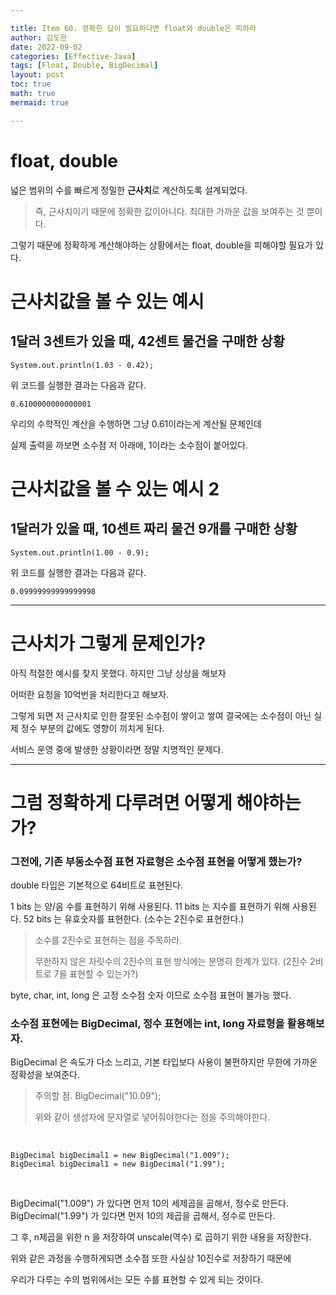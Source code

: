 ```yaml
---

title: Item 60. 정확한 답이 필요하다면 float와 double은 피하라
author: 김도현
date: 2022-09-02
categories: [Effective-Java]
tags: [Float, Double, BigDecimal]
layout: post
toc: true
math: true
mermaid: true

---
```


# float, double

넓은 범위의 수를 빠르게 정밀한 **근사치**로 계산하도록 설계되었다.

> 즉, 근사치이기 때문에 정확한 값이아니다. 최대한 가까운 값을 보여주는 것 뿐이다.

그렇기 때문에 정확하게 계산해야하는 상황에서는 float, double을 피해야할 필요가 있다.

# 근사치값을 볼 수 있는 예시

## 1달러 3센트가 있을 때, 42센트 물건을 구매한 상황

    System.out.println(1.03 - 0.42);

위 코드를 실행한 결과는 다음과 같다.

    0.6100000000000001

우리의 수학적인 계산을 수행하면 그냥 0.61이라는게 계산될 문제인데

실제 출력을 까보면 소수점 저 아래에, 1이라는 소수점이 붙어있다.

# 근사치값을 볼 수 있는 예시 2

## 1달러가 있을 때, 10센트 짜리 물건 9개를 구매한 상황

    System.out.println(1.00 - 0.9);

위 코드를 실행한 결과는 다음과 같다.

    0.09999999999999998

---

# 근사치가 그렇게 문제인가?

아직 적절한 예시를 찾지 못했다. 하지만 그냥 상상을 해보자

어떠한 요청을 10억번을 처리한다고 해보자.

그렇게 되면 저 근사치로 인한 잘못된 소수점이 쌓이고 쌓여 결국에는 소수점이 아닌 실제 정수 부분의 값에도 영향이 끼치게 된다.

서비스 운영 중에 발생한 상황이라면 정말 치명적인 문제다.

---

# 그럼 정확하게 다루려면 어떻게 해야하는가?

### 그전에, 기존 부동소수점 표현 자료형은 소수점 표현을 어떻게 했는가?

double 타입은 기본적으로 64비트로 표현된다.

1 bits 는 양/음 수를 표현하기 위해 사용된다.
11 bits 는 지수를 표현하기 위해 사용된다.
52 bits 는 유효숫자를 표현한다. (소수는 2진수로 표현한다.)

> 소수를 2진수로 표현하는 점을 주목하라.
>
> 무한하지 않은 자릿수의 2진수의 표현 방식에는 분명히 한계가 있다. (2진수 2비트로 7을 표현할 수 있는가?)

byte, char, int, long 은 고정 소수점 숫자 이므로 소수점 표현이 불가능 했다.



### 소수점 표현에는 BigDecimal, 정수 표현에는 int, long 자료형을 활용해보자.

BigDecimal 은 속도가 다소 느리고, 기본 타입보다 사용이 불편하지만 무한에 가까운 정확성을 보여준다.

> 주의할 점. BigDecimal("10.09");
>
> 위와 같이 생성자에 문자열로 넣어줘야한다는 점을 주의해야한다.

<br>

    BigDecimal bigDecimal1 = new BigDecimal("1.009");
    BigDecimal bigDecimal1 = new BigDecimal("1.99");

<br>

BigDecimal("1.009") 가 있다면 먼저 10의 세제곱을 곱해서, 정수로 만든다.
BigDecimal("1.99") 가 있다면 먼저 10의 제곱을 곱해서, 정수로 만든다.

그 후, n제곱을 위한 n 을 저장하여 unscale(역수) 로 곱하기 위한 내용을 저장한다.

위와 같은 과정을 수행하게되면 소수점 또한 사실상 10진수로 저장하기 때문에

우리가 다루는 수의 범위에서는 모든 수를 표현할 수 있게 되는 것이다.
